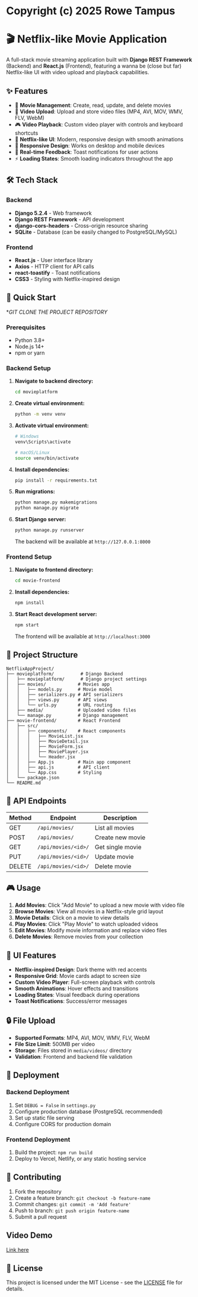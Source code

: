 # Copyright (c) 2025 Rowe Tampus
# 🎬 Netflix-like Movie Application

A full-stack movie streaming application built with **Django REST Framework** (Backend) and **React.js** (Frontend), featuring a wanna be (close but far) Netflix-like UI with video upload and playback capabilities.

## ✨ Features

- 🎥 **Movie Management**: Create, read, update, and delete movies
- 📁 **Video Upload**: Upload and store video files (MP4, AVI, MOV, WMV, FLV, WebM)
- 🎮 **Video Playback**: Custom video player with controls and keyboard shortcuts
- 🎨 **Netflix-like UI**: Modern, responsive design with smooth animations
- 📱 **Responsive Design**: Works on desktop and mobile devices
- 🔔 **Real-time Feedback**: Toast notifications for user actions
- ⚡ **Loading States**: Smooth loading indicators throughout the app

## 🛠️ Tech Stack

### Backend
- **Django 5.2.4** - Web framework
- **Django REST Framework** - API development
- **django-cors-headers** - Cross-origin resource sharing
- **SQLite** - Database (can be easily changed to PostgreSQL/MySQL)

### Frontend
- **React.js** - User interface library
- **Axios** - HTTP client for API calls
- **react-toastify** - Toast notifications
- **CSS3** - Styling with Netflix-inspired design

## 🚀 Quick Start
**GIT CLONE THE PROJECT REPOSITORY*
### Prerequisites
- Python 3.8+
- Node.js 14+
- npm or yarn

### Backend Setup


1. **Navigate to backend directory:**
   ```bash
   cd movieplatform
   ```

2. **Create virtual environment:**
   ```bash
   python -m venv venv
   ```

3. **Activate virtual environment:**
   ```bash
   # Windows
   venv\Scripts\activate
   
   # macOS/Linux
   source venv/bin/activate
   ```

4. **Install dependencies:**
   ```bash
   pip install -r requirements.txt
   ```

5. **Run migrations:**
   ```bash
   python manage.py makemigrations
   python manage.py migrate
   ```

6. **Start Django server:**
   ```bash
   python manage.py runserver
   ```

   The backend will be available at `http://127.0.0.1:8000`

### Frontend Setup

1. **Navigate to frontend directory:**
   ```bash
   cd movie-frontend
   ```

2. **Install dependencies:**
   ```bash
   npm install
   ```

3. **Start React development server:**
   ```bash
   npm start
   ```

   The frontend will be available at `http://localhost:3000`

## 📁 Project Structure

```
NetflixAppProject/
├── movieplatform/          # Django Backend
│   ├── movieplatform/      # Django project settings
│   ├── movies/            # Movies app
│   │   ├── models.py      # Movie model
│   │   ├── serializers.py # API serializers
│   │   ├── views.py       # API views
│   │   └── urls.py        # URL routing
│   ├── media/             # Uploaded video files
│   └── manage.py          # Django management
├── movie-frontend/        # React Frontend
│   ├── src/
│   │   ├── components/    # React components
│   │   │   ├── MovieList.jsx
│   │   │   ├── MovieDetail.jsx
│   │   │   ├── MovieForm.jsx
│   │   │   ├── MoviePlayer.jsx
│   │   │   └── Header.jsx
│   │   ├── App.js         # Main app component
│   │   ├── api.js         # API client
│   │   └── App.css        # Styling
│   └── package.json
└── README.md
```

## 🔧 API Endpoints

| Method | Endpoint | Description |
|--------|----------|-------------|
| GET | `/api/movies/` | List all movies |
| POST | `/api/movies/` | Create new movie |
| GET | `/api/movies/<id>/` | Get single movie |
| PUT | `/api/movies/<id>/` | Update movie |
| DELETE | `/api/movies/<id>/` | Delete movie |

## 🎮 Usage

1. **Add Movies**: Click "Add Movie" to upload a new movie with video file
2. **Browse Movies**: View all movies in a Netflix-style grid layout
3. **Movie Details**: Click on a movie to view details
4. **Play Movies**: Click "Play Movie" to watch uploaded videos
5. **Edit Movies**: Modify movie information and replace video files
6. **Delete Movies**: Remove movies from your collection

## 🎨 UI Features

- **Netflix-inspired Design**: Dark theme with red accents
- **Responsive Grid**: Movie cards adapt to screen size
- **Custom Video Player**: Full-screen playback with controls
- **Smooth Animations**: Hover effects and transitions
- **Loading States**: Visual feedback during operations
- **Toast Notifications**: Success/error messages

## 🔒 File Upload

- **Supported Formats**: MP4, AVI, MOV, WMV, FLV, WebM
- **File Size Limit**: 500MB per video
- **Storage**: Files stored in `media/videos/` directory
- **Validation**: Frontend and backend file validation

## 🚀 Deployment

### Backend Deployment
1. Set `DEBUG = False` in `settings.py`
2. Configure production database (PostgreSQL recommended)
3. Set up static file serving
4. Configure CORS for production domain

### Frontend Deployment
1. Build the project: `npm run build`
2. Deploy to Vercel, Netlify, or any static hosting service

## 🤝 Contributing

1. Fork the repository
2. Create a feature branch: `git checkout -b feature-name`
3. Commit changes: `git commit -m 'Add feature'`
4. Push to branch: `git push origin feature-name`
5. Submit a pull request

## Video Demo 
[Link here](https://youtu.be/GsHcDy5Zb4I)

## 📝 License

This project is licensed under the MIT License - see the [LICENSE](LICENSE) file for details.

